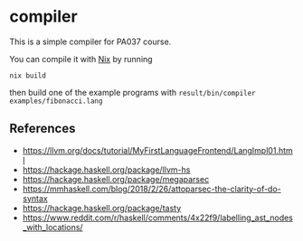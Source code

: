 # compiler

This is a simple compiler for PA037 course.

You can compile it with [Nix](https://nixos.org/nix/) by running

    nix build

 then build one of the example programs with `result/bin/compiler examples/fibonacci.lang`

## References
* https://llvm.org/docs/tutorial/MyFirstLanguageFrontend/LangImpl01.html
* https://hackage.haskell.org/package/llvm-hs
* https://hackage.haskell.org/package/megaparsec
* https://mmhaskell.com/blog/2018/2/26/attoparsec-the-clarity-of-do-syntax
* https://hackage.haskell.org/package/tasty
* https://www.reddit.com/r/haskell/comments/4x22f9/labelling_ast_nodes_with_locations/
